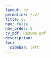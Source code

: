 ```yaml
---
layout: cv
permalink: /cv/
title: cv
nav: false
nav_order: 5
cv_pdf: Resume.pdf
description:
toc:
  sidebar: left
---
```

